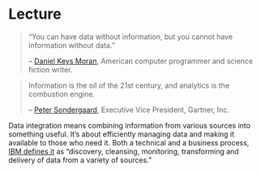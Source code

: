 # Lecture

> “You can have data without information, but you cannot have information without data.” 
>
> – [Daniel Keys Moran](http://en.wikipedia.org/wiki/Daniel_Keys_Moran), American computer programmer and science fiction writer.

> Information is the oil of the 21st century, and analytics is the combustion engine.
>
> – [Peter Sondergaard](https://www.gartner.com/analyst/12/Peter-Sondergaard), Executive Vice President, Gartner, Inc.



Data integration means combining information from various sources into something useful. It’s about efficiently managing data and making it available to those who need it. Both a technical and a business process, [IBM defines it](http://www-01.ibm.com/software/data/integration/) as “discovery, cleansing, monitoring, transforming and delivery of data from a variety of sources.”



